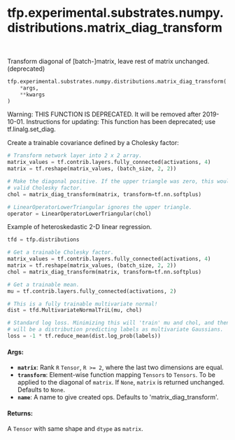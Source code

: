 <div itemscope itemtype="http://developers.google.com/ReferenceObject">
<meta itemprop="name" content="tfp.experimental.substrates.numpy.distributions.matrix_diag_transform" />
<meta itemprop="path" content="Stable" />
</div>

# tfp.experimental.substrates.numpy.distributions.matrix_diag_transform


<table class="tfo-notebook-buttons tfo-api" align="left">
</table>



Transform diagonal of [batch-]matrix, leave rest of matrix unchanged. (deprecated)

``` python
tfp.experimental.substrates.numpy.distributions.matrix_diag_transform(
    *args,
    **kwargs
)
```



<!-- Placeholder for "Used in" -->

Warning: THIS FUNCTION IS DEPRECATED. It will be removed after 2019-10-01.
Instructions for updating:
This function has been deprecated; use tf.linalg.set_diag.

Create a trainable covariance defined by a Cholesky factor:

```python
# Transform network layer into 2 x 2 array.
matrix_values = tf.contrib.layers.fully_connected(activations, 4)
matrix = tf.reshape(matrix_values, (batch_size, 2, 2))

# Make the diagonal positive. If the upper triangle was zero, this would be a
# valid Cholesky factor.
chol = matrix_diag_transform(matrix, transform=tf.nn.softplus)

# LinearOperatorLowerTriangular ignores the upper triangle.
operator = LinearOperatorLowerTriangular(chol)
```

Example of heteroskedastic 2-D linear regression.

```python
tfd = tfp.distributions

# Get a trainable Cholesky factor.
matrix_values = tf.contrib.layers.fully_connected(activations, 4)
matrix = tf.reshape(matrix_values, (batch_size, 2, 2))
chol = matrix_diag_transform(matrix, transform=tf.nn.softplus)

# Get a trainable mean.
mu = tf.contrib.layers.fully_connected(activations, 2)

# This is a fully trainable multivariate normal!
dist = tfd.MultivariateNormalTriL(mu, chol)

# Standard log loss. Minimizing this will 'train' mu and chol, and then dist
# will be a distribution predicting labels as multivariate Gaussians.
loss = -1 * tf.reduce_mean(dist.log_prob(labels))
```

#### Args:


* <b>`matrix`</b>:  Rank `R` `Tensor`, `R >= 2`, where the last two dimensions are
  equal.
* <b>`transform`</b>:  Element-wise function mapping `Tensors` to `Tensors`. To be
  applied to the diagonal of `matrix`. If `None`, `matrix` is returned
  unchanged. Defaults to `None`.
* <b>`name`</b>:  A name to give created ops. Defaults to 'matrix_diag_transform'.


#### Returns:

A `Tensor` with same shape and `dtype` as `matrix`.
